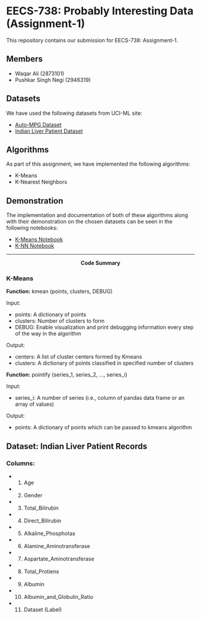 # EECS-738: Probably Interesting Data (Assignment-1)
This repository contains our submission for EECS-738: Assignment-1.

## Members
- Waqar Ali (2873101)
- Pushkar Singh Negi (2946319)

## Datasets
We have used the following datasets from UCI-ML site:
- [Auto-MPG Dataset](https://www.kaggle.com/uciml/autompg-dataset)
- [Indian Liver Patient Dataset](https://www.kaggle.com/uciml/indian-liver-patient-records)

## Algorithms
As part of this assignment, we have implemented the following algorithms:
- K-Means
- K-Nearest Neighbors

## Demonstration
The implementation and documentation of both of these algorithms along with their demonstration on the chosen datasets can be seen in the following notebooks:
- [K-Means Notebook](notebooks/kmeans.ipynb)
- [K-NN Notebook](notebooks/knn.ipynb)

---
<p align="center"><b>Code Summary</b></p>

### K-Means
__Function:__ kmean (points, clusters, DEBUG)

Input:
- points: A dictionary of points
- clusters: Number of clusters to form
- DEBUG: Enable visualization and print debugging information every step of the way in the algorithm

Output:
- centers: A list of cluster centers formed by Kmeans
- clusters: A dictionary of points classified in specified number of clusters

__Function:__ pointify (series_1, series_2, ..., series_i)

Input:
- series_i: A number of series (i.e., column of pandas data frame or an array of values)

Output:
- points: A dictionary of points which can be passed to kmeans algorithm


## Dataset: Indian Liver Patient Records
### Columns:

- 1. Age
- 2. Gender
- 3. Total_Bilirubin
- 4. Direct_Bilirubin
- 5. Alkaline_Phosphotas
- 6. Alamine_Aminotransferase
- 7. Aspartate_Aminotransferase
- 8. Total_Protiens
- 9. Albumin
- 10. Albumin_and_Globulin_Ratio
- 11. Dataset (Label)
